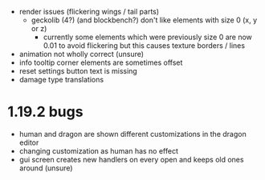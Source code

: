 - render issues (flickering wings / tail parts)
  - geckolib (4?) (and blockbench?) don't like elements with size 0 (x, y or z)
    - currently some elements which were previously size 0 are now 0.01 to avoid flickering but this causes texture borders / lines
- animation not wholly correct (unsure)
- info tooltip corner elements are sometimes offset
- reset settings button text is missing
- damage type translations

# 1.19.2 bugs
- human and dragon are shown different customizations in the dragon editor
- changing customization as human has no effect
- gui screen creates new handlers on every open and keeps old ones around (unsure)